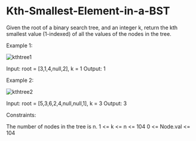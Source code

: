 # Kth-Smallest-Element-in-a-BST

Given the root of a binary search tree, and an integer k, return the kth smallest value (1-indexed) of all the values of the nodes in the tree.

 

Example 1:

![kthtree1](https://user-images.githubusercontent.com/88260025/220673613-de63be55-3dfd-4154-a48e-ffb5c3cfba19.jpg)

Input: root = [3,1,4,null,2], k = 1
Output: 1

Example 2:

![kthtree2](https://user-images.githubusercontent.com/88260025/220673444-032d28d7-c5f9-4c04-95a3-865388d67c82.jpg)

Input: root = [5,3,6,2,4,null,null,1], k = 3
Output: 3
 

Constraints:

The number of nodes in the tree is n.
1 <= k <= n <= 104
0 <= Node.val <= 104
